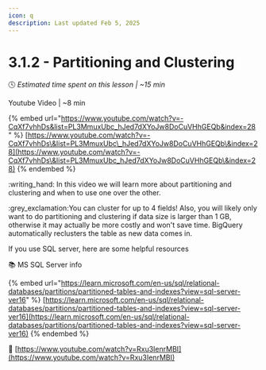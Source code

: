 ```yaml
---
icon: q
description: Last updated Feb 5, 2025
---
```


# 3.1.2 - Partitioning and Clustering

:clock4:  _Estimated time spent on this lesson | \~15 min_

Youtube Video | \~8 min

{% embed url="https://www.youtube.com/watch?v=-CqXf7vhhDs&list=PL3MmuxUbc_hJed7dXYoJw8DoCuVHhGEQb&index=28" %}
[https://www.youtube.com/watch?v=-CqXf7vhhDs\&list=PL3MmuxUbc\_hJed7dXYoJw8DoCuVHhGEQb\&index=28](https://www.youtube.com/watch?v=-CqXf7vhhDs\&list=PL3MmuxUbc_hJed7dXYoJw8DoCuVHhGEQb\&index=28)
{% endembed %}

:writing\_hand: In this video we will learn more about partitioning and clustering and when to use one over the other.&#x20;

:grey\_exclamation:You can cluster for up to 4 fields! Also, you will likely only want to do partitioning and clustering if data size is larger than 1 GB, otherwise it may actually be more costly and won't save time. BigQuery automatically reclusters the table as new data comes in.

If you use SQL server, here are some helpful resources

:books: MS SQL Server info&#x20;

{% embed url="https://learn.microsoft.com/en-us/sql/relational-databases/partitions/partitioned-tables-and-indexes?view=sql-server-ver16" %}
[https://learn.microsoft.com/en-us/sql/relational-databases/partitions/partitioned-tables-and-indexes?view=sql-server-ver16](https://learn.microsoft.com/en-us/sql/relational-databases/partitions/partitioned-tables-and-indexes?view=sql-server-ver16)
{% endembed %}

:vhs: [https://www.youtube.com/watch?v=Rxu3IenrMBI](https://www.youtube.com/watch?v=Rxu3IenrMBI)
